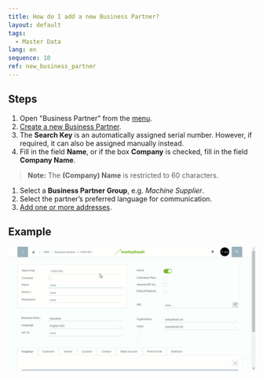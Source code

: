 ```yaml
---
title: How do I add a new Business Partner?
layout: default
tags:
  - Master Data
lang: en
sequence: 10
ref: new_business_partner
---
```


## Steps
1. Open "Business Partner" from the [menu](Menu).
1. [Create a new Business Partner](New_Record_Window).
1. The **Search Key** is an automatically assigned serial number. However, if required, it can also be assigned manually instead.
1. Fill in the field **Name**, or if the box **Company** is checked, fill in the field **Company Name**.
 >**Note:** The **(Company) Name** is restricted to 60 characters.

1. Select a **Business Partner Group**, e.g. *Machine Supplier*.
1. Select the partner’s preferred language for communication.
1. [Add one or more addresses](Add_address_tab).

## Example

![](assets/New_Business_Partner.gif)
